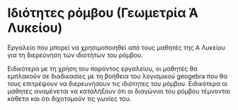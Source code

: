 # Ιδιότητες ρόμβου (Γεωμετρία Ά Λυκείου)

Εργαλείο που μπορεί να χρησιμοποιηθεί από τους μαθητές της Α Λυκείου για τη διερεύνηση των ιδιοτήτων του ρόμβου. 

Ειδικότερα με τη χρήση του παρόντος εργαλείου, οι μαθητές θα εμπλακούν σε διαδικασίες με τη βοήθεια του λογισμικού geogebra που θα τους επιτρέψουν να διερευνήσουν τις ιδιότητες του ρόμβου. Ειδικότερα οι μαθητές αναμένεται να καταλήξουν ότι οι διαγώνιοι του ρόμβου τέμνονται κάθετα και ότι διχοτομούν τις γωνίες του. 


